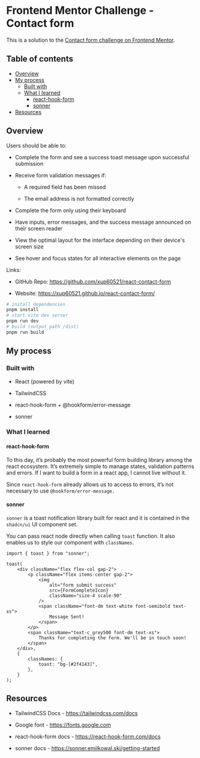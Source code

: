 # **Frontend Mentor Challenge - Contact form**

This is a solution to the [Contact form challenge on Frontend Mentor](https://www.frontendmentor.io/challenges/contact-form--G-hYlqKJj "https://www.frontendmentor.io/challenges/contact-form--G-hYlqKJj").

## Table of contents

-   [Overview](#overview)
-   [My process](#my-process)
    -   [Built with](#built-with)
    -   [What I learned](#what-i-learned)
        -   [react-hook-form](#react-hook-form)
        -   [sonner](#sonner)
-   [Resources](#resources)

## Overview

Users should be able to:

-   Complete the form and see a success toast message upon successful submission

-   Receive form validation messages if:

    -   A required field has been missed

    -   The email address is not formatted correctly

-   Complete the form only using their keyboard

-   Have inputs, error messages, and the success message announced on their screen reader

-   View the optimal layout for the interface depending on their device's screen size

-   See hover and focus states for all interactive elements on the page

Links:

-   GitHub Repo: <https://github.com/xup60521/react-contact-form>

-   Website: <https://xup60521.github.io/react-contact-form/>

```bash
# install dependencies
pnpm install
# start vite dev server
pnpm run dev
# build (output path /dist)
pnpm run build
```

## My process

### Built with

-   React (powered by vite)

-   TailwindCSS

-   react-hook-form + @hookform/error-message

-   sonner

### What I learned

#### react-hook-form

To this day, it’s probably the most powerful form building library among the react ecosystem. It’s extremely simple to manage states, validation patterns and errors. If I want to build a form in a react app, I cannot live without it.

Since `react-hook-form` already allows us to access to errors, it’s not necessary to use `@hookform/error-message.`

#### sonner

`sonner` is a toast notification library built for react and it is contained in the `shadcn/ui` UI component set.

You can pass react node directly when calling `toast` function. It also enables us to style our component with `classNames`.

```tsx
import { toast } from "sonner";

toast(
    <div className="flex flex-col gap-2">
        <p className="flex items-center gap-2">
            <img
                alt="form submit success"
                src={FormCompleteIcon}
                className="size-4 scale-90"
            />
            <span className="font-dm text-white font-semibold text-xs">
                Message Sent!
            </span>
        </p>
        <span className="text-c_grey500 font-dm text-xs">
            Thanks for completing the form. We'll be in touch soon!
        </span>
    </div>,
    {
        classNames: {
            toast: "bg-[#2f4143]",
        },
    }
);
```

## Resources

-   TailwindCSS Docs - <https://tailwindcss.com/docs>

-   Google font - <https://fonts.google.com>

-   react-hook-form docs - <https://react-hook-form.com/docs>

-   sonner docs - <https://sonner.emilkowal.ski/getting-started>

